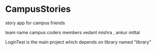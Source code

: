 # CampusStories
story app for campus friends


team name campus coders
members vedant mishra , ankur mittal

LoginTest is the main project which depends on library named "library"
